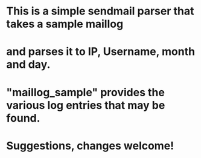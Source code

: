 # This is a simple sendmail parser that takes a sample maillog
# and parses it to IP, Username, month and day.

# "maillog_sample" provides the various log entries that may be found.

# Suggestions, changes welcome!
